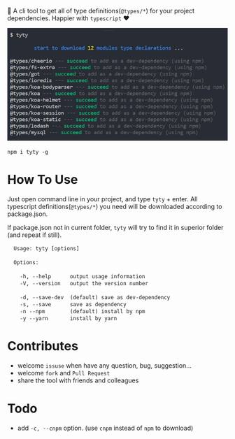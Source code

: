 :star2: A cli tool to get all of type definitions(`@types/*`) for your project dependencies. Happier with `typescript` :heart:

![](https://raw.githubusercontent.com/Bin-Huang/tyty/master/image/example.PNG)

```
npm i tyty -g
```

# How To Use

Just open command line in your project, and type `tyty` + enter. All typescript definitions(`@types/*`) you need will be downloaded according to package.json.

If package.json not in current folder, `tyty` will try to find it in superior folder (and repeat if still).

```
  Usage: tyty [options]

  Options:

    -h, --help      output usage information
    -V, --version   output the version number

    -d, --save-dev  (default) save as dev-dependency
    -s, --save      save as dependency
    -n --npm        (default) install by npm
    -y --yarn       install by yarn
```

# Contributes
- welcome `issuse` when have any question, bug, suggestion...
- welcome `fork` and `Pull Request`
- share the tool with friends and colleagues

# Todo
- add `-c, --cnpm` option. (use `cnpm` instead of `npm` to download)
